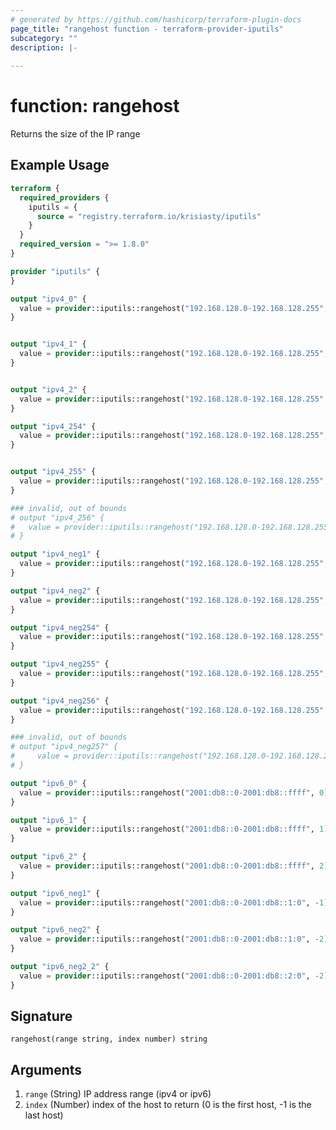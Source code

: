 ```yaml
---
# generated by https://github.com/hashicorp/terraform-plugin-docs
page_title: "rangehost function - terraform-provider-iputils"
subcategory: ""
description: |-
  
---
```


# function: rangehost

Returns the size of the IP range

## Example Usage

```terraform
terraform {
  required_providers {
    iputils = {
      source = "registry.terraform.io/krisiasty/iputils"
    }
  }
  required_version = ">= 1.8.0"
}

provider "iputils" {
}

output "ipv4_0" {
  value = provider::iputils::rangehost("192.168.128.0-192.168.128.255", 0)
}


output "ipv4_1" {
  value = provider::iputils::rangehost("192.168.128.0-192.168.128.255", 1)
}


output "ipv4_2" {
  value = provider::iputils::rangehost("192.168.128.0-192.168.128.255", 2)
}

output "ipv4_254" {
  value = provider::iputils::rangehost("192.168.128.0-192.168.128.255", 254)
}


output "ipv4_255" {
  value = provider::iputils::rangehost("192.168.128.0-192.168.128.255", 255)
}

### invalid, out of bounds
# output "ipv4_256" {
#   value = provider::iputils::rangehost("192.168.128.0-192.168.128.255", 256)
# }

output "ipv4_neg1" {
  value = provider::iputils::rangehost("192.168.128.0-192.168.128.255", -1)
}

output "ipv4_neg2" {
  value = provider::iputils::rangehost("192.168.128.0-192.168.128.255", -2)
}

output "ipv4_neg254" {
  value = provider::iputils::rangehost("192.168.128.0-192.168.128.255", -254)
}

output "ipv4_neg255" {
  value = provider::iputils::rangehost("192.168.128.0-192.168.128.255", -255)
}

output "ipv4_neg256" {
  value = provider::iputils::rangehost("192.168.128.0-192.168.128.255", -256)
}

### invalid, out of bounds
# output "ipv4_neg257" {
#     value = provider::iputils::rangehost("192.168.128.0-192.168.128.255", -257)
# }

output "ipv6_0" {
  value = provider::iputils::rangehost("2001:db8::0-2001:db8::ffff", 0)
}

output "ipv6_1" {
  value = provider::iputils::rangehost("2001:db8::0-2001:db8::ffff", 1)
}

output "ipv6_2" {
  value = provider::iputils::rangehost("2001:db8::0-2001:db8::ffff", 2)
}  

output "ipv6_neg1" {
  value = provider::iputils::rangehost("2001:db8::0-2001:db8::1:0", -1)
}

output "ipv6_neg2" {
  value = provider::iputils::rangehost("2001:db8::0-2001:db8::1:0", -2)
}

output "ipv6_neg2_2" {
  value = provider::iputils::rangehost("2001:db8::0-2001:db8::2:0", -2)
}
```

## Signature

<!-- signature generated by tfplugindocs -->
```text
rangehost(range string, index number) string
```

## Arguments

<!-- arguments generated by tfplugindocs -->
1. `range` (String) IP address range (ipv4 or ipv6)
1. `index` (Number) index of the host to return (0 is the first host, -1 is the last host)
